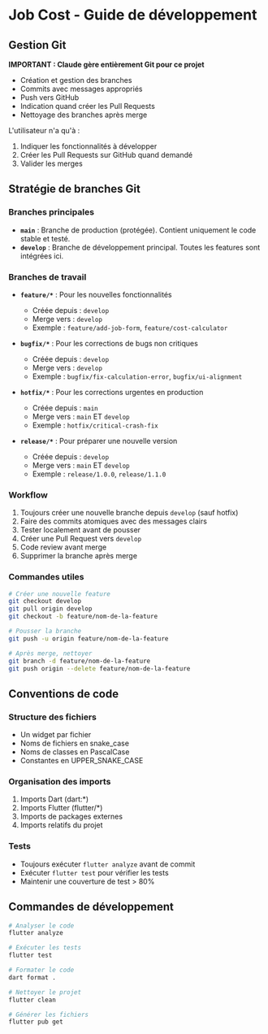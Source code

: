 # Job Cost - Guide de développement

## Gestion Git
**IMPORTANT : Claude gère entièrement Git pour ce projet**
- Création et gestion des branches
- Commits avec messages appropriés
- Push vers GitHub
- Indication quand créer les Pull Requests
- Nettoyage des branches après merge

L'utilisateur n'a qu'à :
1. Indiquer les fonctionnalités à développer
2. Créer les Pull Requests sur GitHub quand demandé
3. Valider les merges

## Stratégie de branches Git

### Branches principales
- **`main`** : Branche de production (protégée). Contient uniquement le code stable et testé.
- **`develop`** : Branche de développement principal. Toutes les features sont intégrées ici.

### Branches de travail
- **`feature/*`** : Pour les nouvelles fonctionnalités
  - Créée depuis : `develop`
  - Merge vers : `develop`
  - Exemple : `feature/add-job-form`, `feature/cost-calculator`
  
- **`bugfix/*`** : Pour les corrections de bugs non critiques
  - Créée depuis : `develop`
  - Merge vers : `develop`
  - Exemple : `bugfix/fix-calculation-error`, `bugfix/ui-alignment`
  
- **`hotfix/*`** : Pour les corrections urgentes en production
  - Créée depuis : `main`
  - Merge vers : `main` ET `develop`
  - Exemple : `hotfix/critical-crash-fix`
  
- **`release/*`** : Pour préparer une nouvelle version
  - Créée depuis : `develop`
  - Merge vers : `main` ET `develop`
  - Exemple : `release/1.0.0`, `release/1.1.0`

### Workflow
1. Toujours créer une nouvelle branche depuis `develop` (sauf hotfix)
2. Faire des commits atomiques avec des messages clairs
3. Tester localement avant de pousser
4. Créer une Pull Request vers `develop`
5. Code review avant merge
6. Supprimer la branche après merge

### Commandes utiles
```bash
# Créer une nouvelle feature
git checkout develop
git pull origin develop
git checkout -b feature/nom-de-la-feature

# Pousser la branche
git push -u origin feature/nom-de-la-feature

# Après merge, nettoyer
git branch -d feature/nom-de-la-feature
git push origin --delete feature/nom-de-la-feature
```

## Conventions de code

### Structure des fichiers
- Un widget par fichier
- Noms de fichiers en snake_case
- Noms de classes en PascalCase
- Constantes en UPPER_SNAKE_CASE

### Organisation des imports
1. Imports Dart (dart:*)
2. Imports Flutter (flutter/*)
3. Imports de packages externes
4. Imports relatifs du projet

### Tests
- Toujours exécuter `flutter analyze` avant de commit
- Exécuter `flutter test` pour vérifier les tests
- Maintenir une couverture de test > 80%

## Commandes de développement

```bash
# Analyser le code
flutter analyze

# Exécuter les tests
flutter test

# Formater le code
dart format .

# Nettoyer le projet
flutter clean

# Générer les fichiers
flutter pub get
```